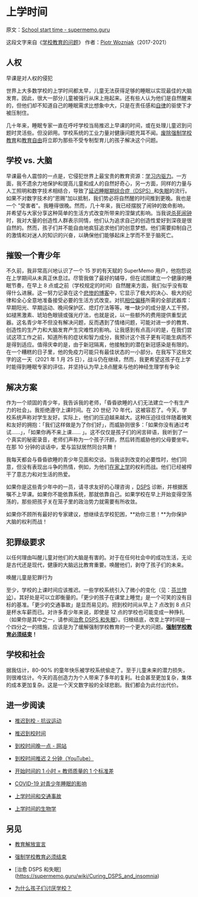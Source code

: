 # 上学时间

原文：[School start time - supermemo.guru](https://supermemo.guru/wiki/School_start_time)

这段文字来自《[学校教育的问题](https://supermemo.guru/wiki/Problem_of_Schooling)》 作者：[Piotr Wozniak](https://supermemo.guru/wiki/Piotr_Wozniak)（2017-2021）

## 人权

早课是对人权的侵犯

世界上大多数学校的上学时间都太早，儿童无法获得足够的睡眠以实现最佳的大脑发育。因此，很大一部分儿童被强行从床上拖起来。还有些人认为他们是自然醒来的，但他们却不知道自己的睡眠需求比想象中大，只是在责任感和[自律](https://supermemo.guru/wiki/Self-discipline)的驱使下才被压制住。

几十年来，睡眠专家一直在呼吁学校当局推迟上早课的时间，或在处理儿童迟到问题时灵活些。但没卵用。学校系统的工业力量对健康问题充耳不闻。[废除强制学校教育](https://supermemo.guru/wiki/Compulsory_schooling_must_end)和[教育自由](https://supermemo.guru/wiki/Declaration_of_Educational_Emancipation)将立即为那些不受专制型育儿的孩子解决这个问题。

## 学校 vs. 大脑

早课最令人震惊的一点是，它侵犯世界上最宝贵的教育资源：[学习内驱力](https://supermemo.guru/wiki/Learn_drive)。一方面，我不遗余力地保护和提高儿童和成人的自然好奇心，另一方面，同样的力量与人工照明和数字技术相结合，导致了[延迟睡眠期综合症（DSPS）](https://supermemo.guru/wiki/Delayed_Sleep_Phase_Syndrome)和[失眠](https://supermemo.guru/wiki/Insomnia)的流行。如果不对数字技术的“恩赐”加以抵制，我们势必将自然醒的时间推到更晚。我也是一个 "受害者"。我睡得很晚。然而，几十年来，我已经摆脱了闹钟的致命影响，并希望与大家分享这种简单的生活方式改变所带来的涅槃式影响。当我说[杀死闹钟](https://supermemo.guru/wiki/Kill_the_alarm_clock)时，我对大量的创造性人群表示同情，他们认为追求自己的创造性爱好到深夜是很自然的。然而，孩子们并不能自由地疯狂追求他们的创意梦想。他们需要抑制自己的激情和对迷人的知识的兴奋，以确保他们能够起床上学而不至于脑死亡。

## 摧毁一个青少年

不久前，我非常高兴地认识了一个 15 岁的有天赋的 SuperMemo 用户，他抱怨说在上学期间从未真正休息过。尽管我做了最好的辅导，但在试图建立一个健康的睡眠节奏，在早上 8 点或之前（学校规定的时间）自然醒来方面，我们似乎没有取得什么进展。这一努力记录在这个[悲惨的博客](https://alienmechanic.wordpress.com/)中，它显示了极大的决心、极大的纪律和全心全意地准备接受必要的生活方式改变。对抗[相位偏移](https://supermemo.guru/wiki/Phase_shift)所需的全部武器库：早期阳光、早期运动、晚间保护区、熄灯疗法等等。唯一缺少的成分是人工干预，如褪黑激素、琥珀色眼镜或强光疗法，也就是说，以一些额外的费用提供重型武器。这名青少年不但没有解决问题，反而遇到了情绪问题，可能对进一步的教育、创造性的生产力和大脑发育产生灾难性的影响。让我感到有点高兴的是，在我们尝试这项工作之前，知道所有的症状和智力成分，我预计这个孩子更有可能生病而不是得到适应。值得庆幸的是，由于新冠隔离，他接触到的潜在新冠感染是有限的。在一个糟糕的日子里，他的免疫力可能只有最佳状态的一小部分。在我写下这些文字的这一天（2021 年 1 月 25 日），战斗仍在继续，然而，我更希望这孩子在上学时能得到睡眠专家的评估，并坚持认为早上8点醒来与他的神经生理学有争论

## 解决方案

作为一个顽固的青少年，我告诉我的老师，「昏昏欲睡的人们无法建立一个有生产力的社会」。我拒绝遵守上课时间。在 20 世纪 70 年代，这被容忍了。今天，学校系统声称对学生友好。实际上，他们的压迫越来越大。这种压迫往往伴随着微笑和友好的拥抱：「我们这样做是为了你们好」，而威胁则很多：「如果你没有通过考试......」，「如果你再不来上课...... 」。这不仅仅是孩子们的闲言碎语，我听到了一个真实的秘密录音，老师们声称为一个孩子汗颜，然后转而威胁他的父母要坐牢。在那 10 分钟的谈话中，爱与监狱居然同台共舞！

我每天都会与昏昏欲睡的青少年见面和交谈。当我谈到改变的必要性时，他们同意，但没有表现出斗争的热情，例如，为他们[在家上学](https://supermemo.guru/wiki/Homeschooling)的权利而战。他们已经被榨干了意志力和对生活的热爱。

如果你是这些青少年中的一员，请寻求友好的心理咨询 ，[DSPS](https://supermemo.guru/wiki/DSPS) 诊断，并根据医嘱不上早课。如果你不能依靠系统，那就依靠自己。如果学校在早上开始变得空荡荡的，那些把孩子关在笼子里的政治势力就需要有所收敛。

如果你不顾所有最好的专家建议，想继续去学校犯困，**劝你三思！**为你保护大脑的权利而战！

## 犯罪级要求

以任何理由叫醒儿童对他们的大脑是有害的。对于在任何社会中的成功生活，无论是古代还是现代，健康的大脑远比教育重要。唤醒他们，剥夺了孩子们的未来。

唤醒儿童是犯罪行为

至少，学校的上课时间应该推迟。一些学校系统引入了微小的变化（见：[芬兰悖论](https://supermemo.guru/wiki/Finnish_paradox)）。其好处是可以立即衡量的。「更少的孩子在课堂上睡觉」是一个可笑的没有目标的基准。「更少的交通事故」是显而易见的。把到校时间从早上 7 点改到 8 点只是杯水车薪而已。对许多青少年来说，即使是 12 点的学校也可能变成一种挣扎（如果你是其中之一，请参阅[治愈 DSPS 和失眠](https://supermemo.guru/wiki/Curing_DSPS_and_insomnia)）。归根结底，改变上学时间是一个四分之一的措施，应该是为了缓解强制学校教育的一个更大的问题。**[强制学校教育必须结束](https://supermemo.guru/wiki/Compulsory_schooling_must_end)！**

## 学校和社会

据我估计，80-90% 的童年快乐被学校系统偷走了。至于儿童未来的潜力损失，则很难估计。今天的高创造力为个人带来了多年的复利。社会甚至更加复杂，集体的成本更加复杂。这是一个天文数字般的全球悲剧。我们都会为此付出代价。

## 进一步阅读

- [推迟到校 - 抗议运动](https://en.wikipedia.org/wiki/Start_school_later_movement)

- [推迟到校时间](https://en.wikipedia.org/wiki/Start_School_Later)

- [到校时间晚一点 - 网站](https://www.startschoollater.net/)

- [到校时间推迟 2 分钟（YouTube）](https://youtu.be/YfPXtVBrCRE)

- [开始时间的 1 小时 = 教师质量的 1 个标准差](https://www.aeaweb.org/articles?id=10.1257/pol.3.3.62)

- [COVID-19 对青少年睡眠的影响](https://www.sciencedirect.com/science/article/abs/pii/S1389945720304184?via%3Dihub)

- [上学时间和交通事故](https://www.nytimes.com/2008/12/23/health/23patt.html)

- [上学时间的生物学](https://www.sleepfoundation.org/school-and-sleep/later-school-start-times)

## 另见

- [教育解放宣言](https://supermemo.guru/wiki/Declaration_of_Educational_Emancipation)

- [强制学校教育必须结束](https://supermemo.guru/wiki/Compulsory_schooling_must_end)

- [治愈 DSPS 和失眠] (https://supermemo.guru/wiki/Curing_DSPS_and_insomnia)

- [为什么孩子们讨厌学校？](https://supermemo.guru/wiki/Why_kids_hate_school%3F)